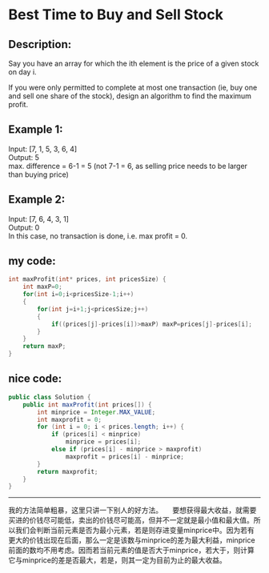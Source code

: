 Best Time to Buy and Sell Stock
==========================
Description:
-----------------
Say you have an array for which the ith element is the price of a given stock on day i.

If you were only permitted to complete at most one transaction (ie, buy one and sell one share of the stock), design an algorithm to find the maximum profit.

Example 1:
----------------
Input: [7, 1, 5, 3, 6, 4]<br>
Output: 5<br>
max. difference = 6-1 = 5 (not 7-1 = 6, as selling price needs to be larger than buying price)<br>

Example 2:
------------
Input: [7, 6, 4, 3, 1]<br>
Output: 0<br>
In this case, no transaction is done, i.e. max profit = 0.<br>


my code:
---------

```c
int maxProfit(int* prices, int pricesSize) {
    int maxP=0;
    for(int i=0;i<pricesSize-1;i++)
    {
        for(int j=i+1;j<pricesSize;j++)
        {
            if((prices[j]-prices[i])>maxP) maxP=prices[j]-prices[i];
        }
    }
    return maxP;
}
```
nice code:
-----------------
```java
public class Solution {
    public int maxProfit(int prices[]) {
        int minprice = Integer.MAX_VALUE;
        int maxprofit = 0;
        for (int i = 0; i < prices.length; i++) {
            if (prices[i] < minprice)
                minprice = prices[i];
            else if (prices[i] - minprice > maxprofit)
                maxprofit = prices[i] - minprice;
        }
        return maxprofit;
    }
}
```
***************************
我的方法简单粗暴，这里只讲一下别人的好方法。    
要想获得最大收益，就需要买进的价钱尽可能低，卖出的价钱尽可能高，但并不一定就是最小值和最大值。所以我们会判断当前元素是否为最小元素，若是则存进变量minprice中。因为若有更大的价钱出现在后面，那么一定是该数与minprice的差为最大利益，minprice前面的数均不用考虑。因而若当前元素的值是否大于minprice，若大于，则计算它与minprice的差是否最大，若是，则其一定为目前为止的最大收益。
